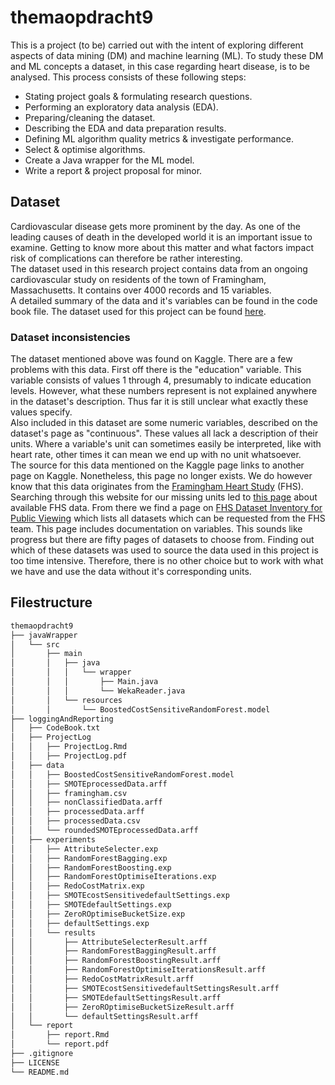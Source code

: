 # themaopdracht9

This is a project (to be) carried out with the intent of exploring different aspects of data mining (DM) and machine learning (ML).
To study these DM and ML concepts a dataset, in this case regarding heart disease, is to be analysed. This process consists of these following steps:
- Stating project goals & formulating research questions.
- Performing an exploratory data analysis (EDA).
- Preparing/cleaning the dataset.
- Describing the EDA and data preparation results.
- Defining ML algorithm quality metrics & investigate performance.
- Select & optimise algorithms.
- Create a Java wrapper for the ML model. 
- Write a report & project proposal for minor.

## Dataset

Cardiovascular disease gets more prominent by the day. As one of the leading causes of death in the developed world it is an important issue to examine. Getting to know more about this matter and what factors impact risk of complications can therefore be rather interesting.  
The dataset used in this research project contains data from an ongoing cardiovascular study on residents of the town of Framingham, Massachusetts. It contains over 4000 records and 15 variables.  
A detailed summary of the data and it's variables can be found in the code book file. 
The dataset used for this project can be found [here](https://www.kaggle.com/datasets/dileep070/heart-disease-prediction-using-logistic-regression).

### Dataset inconsistencies

The dataset mentioned above was found on Kaggle. There are a few problems with this data. First off there is the "education" variable. This variable consists of values 1 through 4, presumably to indicate education levels. However, what these numbers represent is not explained anywhere in the dataset's description. Thus far it is still unclear what exactly these values specify.  
Also included in this dataset are some numeric variables, described on the dataset's page as "continuous". These values all lack a description of their units. Where a variable's unit can sometimes easily be interpreted, like with heart rate, other times it can mean we end up with no unit whatsoever.  
The source for this data mentioned on the Kaggle page links to another page on Kaggle. Nonetheless, this page no longer exists. We do however know that this data originates from the [Framingham Heart Study](https://www.framinghamheartstudy.org/) (FHS). Searching through this website for our missing units led to [this page](https://www.framinghamheartstudy.org/fhs-for-researchers/data-available-overview/) about available FHS data. From there we find a page on [FHS Dataset Inventory for Public Viewing](https://wwwapp.bumc.bu.edu/FHSresapp/Public/DataSetList) which lists all datasets which can be requested from the FHS team. This page includes documentation on variables. This sounds like progress but there are fifty pages of datasets to choose from. Finding out which of these datasets was used to source the data used in this project is too time intensive. Therefore, there is no other choice but to work with what we have and use the data without it's corresponding units.

## Filestructure 

```bash
themaopdracht9
├── javaWrapper
│   └── src
│       ├── main
│       │   ├── java
│       │   │   └── wrapper
│       │   │       ├── Main.java
│       │   │       └── WekaReader.java
│       │   └── resources
│       │       └── BoostedCostSensitiveRandomForest.model
├── loggingAndReporting
│   ├── CodeBook.txt
│   ├── ProjectLog
│   │   ├── ProjectLog.Rmd
│   │   ├── ProjectLog.pdf
│   ├── data
│   │   ├── BoostedCostSensitiveRandomForest.model
│   │   ├── SMOTEprocessedData.arff
│   │   ├── framingham.csv
│   │   ├── nonClassifiedData.arff
│   │   ├── processedData.arff
│   │   ├── processedData.csv
│   │   └── roundedSMOTEprocessedData.arff
│   ├── experiments
│   │   ├── AttributeSelecter.exp
│   │   ├── RandomForestBagging.exp
│   │   ├── RandomForestBoosting.exp
│   │   ├── RandomForestOptimiseIterations.exp
│   │   ├── RedoCostMatrix.exp
│   │   ├── SMOTEcostSensitivedefaultSettings.exp
│   │   ├── SMOTEdefaultSettings.exp
│   │   ├── ZeroROptimiseBucketSize.exp
│   │   ├── defaultSettings.exp
│   │   └── results
│   │       ├── AttributeSelecterResult.arff
│   │       ├── RandomForestBaggingResult.arff
│   │       ├── RandomForestBoostingResult.arff
│   │       ├── RandomForestOptimiseIterationsResult.arff
│   │       ├── RedoCostMatrixResult.arff
│   │       ├── SMOTEcostSensitivedefaultSettingsResult.arff
│   │       ├── SMOTEdefaultSettingsResult.arff
│   │       ├── ZeroROptimiseBucketSizeResult.arff
│   │       └── defaultSettingsResult.arff
│   └── report
│       ├── report.Rmd
│       └── report.pdf
├── .gitignore
├── LICENSE
└── README.md
```
